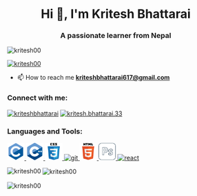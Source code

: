 <h1 align="center">Hi 👋, I'm Kritesh Bhattarai</h1>
<h3 align="center">A passionate learner from Nepal</h3>

<p align="left"> <img src="https://komarev.com/ghpvc/?username=kritesh00&label=Profile%20views&color=0e75b6&style=flat" alt="kritesh00" /> </p>

<p align="left"> <a href="https://github.com/ryo-ma/github-profile-trophy"><img src="https://github-profile-trophy.vercel.app/?username=kritesh00" alt="kritesh00" /></a> </p>

- 📫 How to reach me **kriteshbhattarai617@gmail.com**

<h3 align="left">Connect with me:</h3>
<p align="left">
<a href="https://linkedin.com/in/kriteshbhattarai" target="blank"><img align="center" src="https://raw.githubusercontent.com/rahuldkjain/github-profile-readme-generator/master/src/images/icons/Social/linked-in-alt.svg" alt="kriteshbhattarai" height="30" width="40" /></a>
<a href="https://fb.com/kritesh.bhattarai.33" target="blank"><img align="center" src="https://raw.githubusercontent.com/rahuldkjain/github-profile-readme-generator/master/src/images/icons/Social/facebook.svg" alt="kritesh.bhattarai.33" height="30" width="40" /></a>
</p>

<h3 align="left">Languages and Tools:</h3>
<p align="left"> <a href="https://www.cprogramming.com/" target="_blank" rel="noreferrer"> <img src="https://raw.githubusercontent.com/devicons/devicon/master/icons/c/c-original.svg" alt="c" width="40" height="40"/> </a> <a href="https://www.w3schools.com/cpp/" target="_blank" rel="noreferrer"> <img src="https://raw.githubusercontent.com/devicons/devicon/master/icons/cplusplus/cplusplus-original.svg" alt="cplusplus" width="40" height="40"/> </a> <a href="https://www.w3schools.com/css/" target="_blank" rel="noreferrer"> <img src="https://raw.githubusercontent.com/devicons/devicon/master/icons/css3/css3-original-wordmark.svg" alt="css3" width="40" height="40"/> </a> <a href="https://git-scm.com/" target="_blank" rel="noreferrer"> <img src="https://www.vectorlogo.zone/logos/git-scm/git-scm-icon.svg" alt="git" width="40" height="40"/> </a> <a href="https://www.w3.org/html/" target="_blank" rel="noreferrer"> <img src="https://raw.githubusercontent.com/devicons/devicon/master/icons/html5/html5-original-wordmark.svg" alt="html5" width="40" height="40"/> </a> <a href="https://www.photoshop.com/en" target="_blank" rel="noreferrer"> <img src="https://raw.githubusercontent.com/devicons/devicon/master/icons/photoshop/photoshop-line.svg" alt="photoshop" width="40" height="40"/> </a>
<a href="https://react.dev/ target="_blank" rel="noreferrer"><img src="https://www.flaticon.com/free-icon/physics_1126012?term=react&page=1&position=4&origin=tag&related_id=1126012" alt="react" width="40" height="40"/></a>
</p>

<p><img align="left" src="https://github-readme-stats.vercel.app/api/top-langs?username=kritesh00&show_icons=true&locale=en&layout=compact" alt="kritesh00" /></p>

<p>&nbsp;<img align="center" src="https://github-readme-stats.vercel.app/api?username=kritesh00&show_icons=true&locale=en" alt="kritesh00" /></p>

<p><img align="center" src="https://github-readme-streak-stats.herokuapp.com/?user=kritesh00&" alt="kritesh00" /></p>
